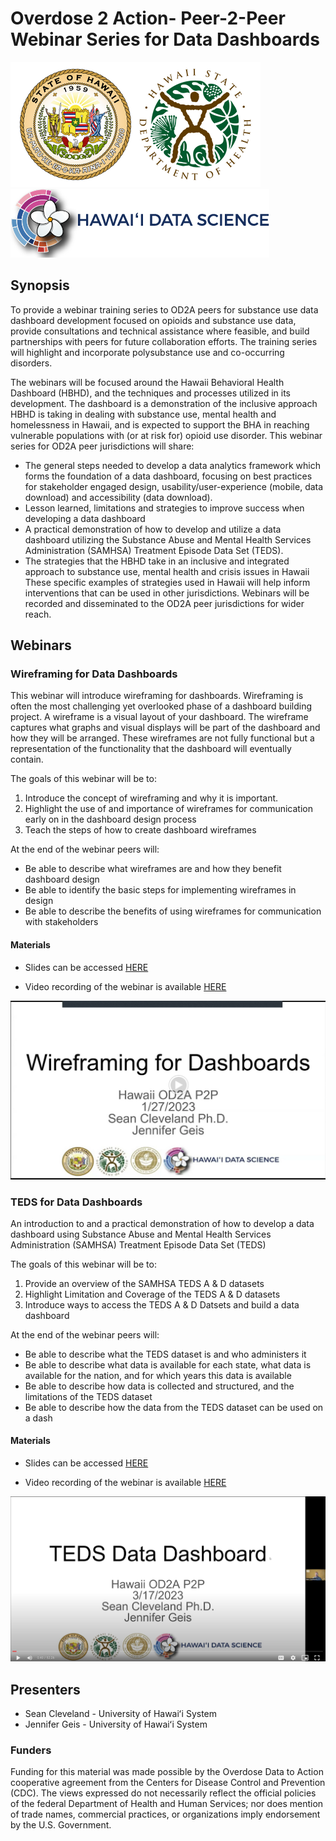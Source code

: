 
# Overdose 2 Action- Peer-2-Peer Webinar Series for Data Dashboards

![alt text](https://github.com/HI-OD2A-P2P/Dashboard-P2P/blob/main/fig/SOH-DOH-logos-1.png?raw=true "Hawaii Department of Health and University of Hawaii School of Public Health Logos")
![alt text](https://github.com/HI-OD2A-P2P/Dashboard-P2P/blob/main/fig/hidisi-logo.png?raw=true "Hawaii Data Science Institute Logo")

## Synopsis
To provide a webinar training series to OD2A peers for substance use data dashboard development focused on opioids and substance use data, provide consultations and technical assistance where feasible, and build partnerships with peers for future collaboration efforts. The training series will highlight and incorporate polysubstance use and co-occurring disorders. 

The webinars will be focused around the Hawaii Behavioral Health Dashboard (HBHD), and the techniques and processes utilized in its development. The dashboard is a demonstration of the inclusive approach HBHD is taking in dealing with substance use, mental health and homelessness in Hawaii, and is expected to support the BHA in reaching vulnerable populations with (or at risk for) opioid use disorder. 
This webinar series for OD2A peer jurisdictions will share: 

* The general steps needed to develop a data analytics framework which forms the foundation of a data dashboard, focusing on best practices for stakeholder engaged design, usability/user-experience (mobile, data download) and accessibility (data download).
* Lesson learned, limitations and strategies to improve success when developing a data dashboard 
* A practical demonstration of how to develop and utilize a data dashboard utilizing the Substance Abuse and Mental Health Services Administration (SAMHSA) Treatment Episode Data Set (TEDS). 
* The strategies that the HBHD take in an inclusive and integrated approach to substance use, mental health and crisis issues in Hawaii 
These specific examples of strategies used in Hawaii will help inform interventions that can be used in other jurisdictions. Webinars will be recorded and disseminated to the OD2A peer jurisdictions for wider reach.


## Webinars

### Wireframing for Data Dashboards

This webinar will introduce wireframing for dashboards. Wireframing is often the most challenging yet overlooked phase of a dashboard building project. A wireframe is a visual layout of your dashboard. The wireframe captures what graphs and visual displays will be part of the dashboard and how they will be arranged. These wireframes are not fully functional but a representation of the functionality that the dashboard will eventually contain.

The goals of this webinar will be to: 

1. Introduce the concept of wireframing and why it is important.
2. Highlight the use of and importance of wireframes for communication early on in the dashboard design process
3. Teach the steps of how to create dashboard wireframes 

At the end of the webinar peers will: 
* Be able to describe what wireframes are and how they benefit dashboard design
* Be able to identify the basic steps for implementing wireframes in design
* Be able to describe the benefits of using wireframes for communication with stakeholders

#### Materials
* Slides can be accessed [HERE](https://docs.google.com/presentation/d/e/2PACX-1vRgm1x991F9Y3_os2d26s3s56GYyrSbZDPTIRruCYBgf8Nd-qqUhPi9i5NhFaxRtXw4V1WzwNddou3W/pub?start=false&loop=false&delayms=3000)

* Video recording of the webinar is available [HERE](https://drive.google.com/file/d/1kn7v6UaEk6XZyIQ5Q2Le-PLAVOf077Si/view?usp=sharing)

[![alt text](https://github.com/HI-OD2A-P2P/Dashboard-P2P/blob/main/fig/od2a-wireframing-image.png?raw=true)](https://drive.google.com/file/d/1kn7v6UaEk6XZyIQ5Q2Le-PLAVOf077Si/view?usp=sharing "Wireframing for Data Dashboard Webinar Recording")


### TEDS for Data Dashboards

An introduction to and a practical demonstration of how to develop a data dashboard using Substance Abuse and Mental Health Services Administration (SAMHSA) Treatment Episode Data Set (TEDS)

The goals of this webinar will be to: 

1. Provide an overview of the SAMHSA TEDS A & D datasets
2. Highlight Limitation and Coverage of the TEDS A & D datasets
3. Introduce ways to access the TEDS A & D Datsets and build a data dashboard

At the end of the webinar peers will: 
* Be able to describe what the TEDS dataset is and who administers it
* Be able to describe what data is available for each state, what data is available for the nation, and for which years this data is available 
* Be able to describe how data is collected and structured, and the limitations of the TEDS dataset 
* Be able to describe how the data from the TEDS dataset can be used on a dash

#### Materials
* Slides can be accessed [HERE](https://go.hawaii.edu/f5k)

* Video recording of the webinar is available [HERE](https://go.hawaii.edu/k5G)

[![alt text](https://github.com/HI-OD2A-P2P/Dashboard-P2P/blob/main/fig/od2a-teds-image.png?raw=true)](https://drive.google.com/file/d/1Sx4Z6CdKdcTSleHVWk8ajE89SWiI-KZi/view?usp=sharing "TEDS for Data Dashboard Webinar Recording")

## Presenters

* Sean Cleveland - University of Hawaiʻi System
* Jennifer Geis - University of Hawaiʻi System

### Funders

Funding for this material was made possible by the Overdose Data to Action cooperative agreement from the Centers for Disease Control and Prevention (CDC). The views expressed do not necessarily reflect the official policies of the federal Department of Health and Human Services; nor does mention of trade names, commercial practices, or organizations imply endorsement by the U.S. Government.
